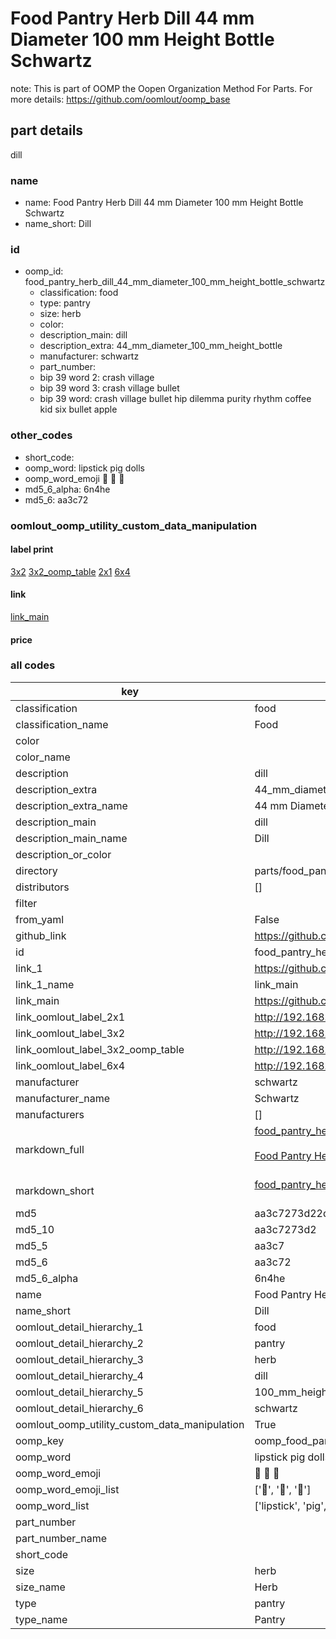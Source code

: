# Food Pantry Herb Dill 44 mm Diameter 100 mm Height Bottle Schwartz  

note: This is part of OOMP the Oopen Organization Method For Parts. For more details: https://github.com/oomlout/oomp_base

##  part details
  



dill



### name
* name: Food Pantry Herb Dill 44 mm Diameter 100 mm Height Bottle Schwartz
* name_short: Dill
### id
* oomp_id: food_pantry_herb_dill_44_mm_diameter_100_mm_height_bottle_schwartz
  * classification: food
  * type: pantry
  * size: herb
  * color: 
  * description_main: dill
  * description_extra: 44_mm_diameter_100_mm_height_bottle
  * manufacturer: schwartz
  * part_number: 
  * bip 39 word 2: crash village
  * bip 39 word 3: crash village bullet
  * bip 39 word: crash village bullet hip dilemma purity rhythm coffee kid six bullet apple

### other_codes
* short_code: 
* oomp_word: lipstick pig dolls
* oomp_word_emoji :lipstick: :pig: :dolls:
* md5_6_alpha: 6n4he
* md5_6: aa3c72






### oomlout_oomp_utility_custom_data_manipulation
#### label print
[3x2](http://192.168.1.245:1112/?label=oomp%206n4he)
[3x2_oomp_table](http://192.168.1.108:1112/?label=oomp%206n4he)
[2x1](http://192.168.1.242:1112/?label=oomp%206n4he)
[6x4](http://192.168.1.55:1112/?label=oomp%206n4he)    

#### link

[link_main](https://github.com/oomlout/oomlout_oomp_current_version_messy/tree/main/parts/food_pantry_herb_dill_44_mm_diameter_100_mm_height_bottle_schwartz)                              

#### price







### all codes 
| key | value |  
| --- | --- |  
| classification | food |  
| classification_name | Food |  
| color |  |  
| color_name |  |  
| description | dill |  
| description_extra | 44_mm_diameter_100_mm_height_bottle |  
| description_extra_name | 44 mm Diameter 100 mm Height Bottle |  
| description_main | dill |  
| description_main_name | Dill |  
| description_or_color |   |  
| directory | parts/food_pantry_herb_dill_44_mm_diameter_100_mm_height_bottle_schwartz |  
| distributors | [] |  
| filter |  |  
| from_yaml | False |  
| github_link | https://github.com/oomlout/oomlout_oomp_part_src/tree/main/parts/food_pantry_herb_dill_44_mm_diameter_100_mm_height_bottle_schwartz |  
| id | food_pantry_herb_dill_44_mm_diameter_100_mm_height_bottle_schwartz |  
| link_1 | https://github.com/oomlout/oomlout_oomp_current_version_messy/tree/main/parts/food_pantry_herb_dill_44_mm_diameter_100_mm_height_bottle_schwartz |  
| link_1_name | link_main |  
| link_main | https://github.com/oomlout/oomlout_oomp_current_version_messy/tree/main/parts/food_pantry_herb_dill_44_mm_diameter_100_mm_height_bottle_schwartz |  
| link_oomlout_label_2x1 | http://192.168.1.242:1112/?label=oomp%206n4he |  
| link_oomlout_label_3x2 | http://192.168.1.245:1112/?label=oomp%206n4he |  
| link_oomlout_label_3x2_oomp_table | http://192.168.1.108:1112/?label=oomp%206n4he |  
| link_oomlout_label_6x4 | http://192.168.1.55:1112/?label=oomp%206n4he |  
| manufacturer | schwartz |  
| manufacturer_name | Schwartz |  
| manufacturers | [] |  
| markdown_full | [food_pantry_herb_dill_44_mm_diameter_100_mm_height_bottle_schwartz](https://github.com/oomlout/oomlout_oomp_current_version_messy/tree/main/parts/food_pantry_herb_dill_44_mm_diameter_100_mm_height_bottle_schwartz)<br>[](https://github.com/oomlout/oomlout_oomp_current_version_messy/tree/main/parts/food_pantry_herb_dill_44_mm_diameter_100_mm_height_bottle_schwartz)<br>[Food Pantry Herb Dill 44 Mm Diameter 100 Mm Height Bottle Schwartz](https://github.com/oomlout/oomlout_oomp_current_version_messy/tree/main/parts/food_pantry_herb_dill_44_mm_diameter_100_mm_height_bottle_schwartz)<br><br> |  
| markdown_short | [food_pantry_herb_dill_44_mm_diameter_100_mm_height_bottle_schwartz](https://github.com/oomlout/oomlout_oomp_current_version_messy/tree/main/parts/food_pantry_herb_dill_44_mm_diameter_100_mm_height_bottle_schwartz)<br><br> |  
| md5 | aa3c7273d22d371ab91f16be3c7d0193 |  
| md5_10 | aa3c7273d2 |  
| md5_5 | aa3c7 |  
| md5_6 | aa3c72 |  
| md5_6_alpha | 6n4he |  
| name | Food Pantry Herb Dill 44 mm Diameter 100 mm Height Bottle Schwartz |  
| name_short | Dill |  
| oomlout_detail_hierarchy_1 | food |  
| oomlout_detail_hierarchy_2 | pantry |  
| oomlout_detail_hierarchy_3 | herb |  
| oomlout_detail_hierarchy_4 | dill |  
| oomlout_detail_hierarchy_5 | 100_mm_height |  
| oomlout_detail_hierarchy_6 | schwartz |  
| oomlout_oomp_utility_custom_data_manipulation | True |  
| oomp_key | oomp_food_pantry_herb_dill_44_mm_diameter_100_mm_height_bottle_schwartz |  
| oomp_word | lipstick pig dolls |  
| oomp_word_emoji | :lipstick: :pig: :dolls: |  
| oomp_word_emoji_list | [':lipstick:', ':pig:', ':dolls:'] |  
| oomp_word_list | ['lipstick', 'pig', 'dolls'] |  
| part_number |  |  
| part_number_name |  |  
| short_code |  |  
| size | herb |  
| size_name | Herb |  
| type | pantry |  
| type_name | Pantry |  
